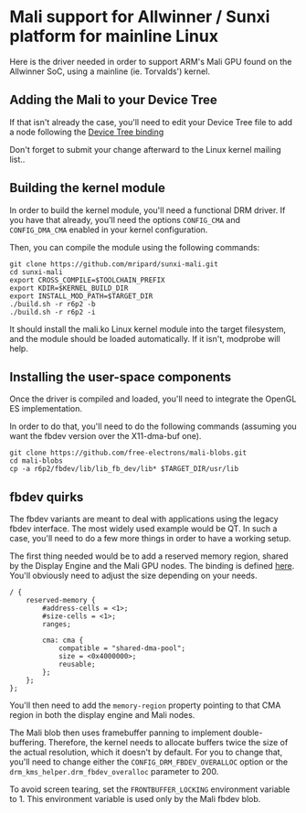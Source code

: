 # Mali support for Allwinner / Sunxi platform for mainline Linux

Here is the driver needed in order to support ARM's Mali GPU found on the Allwinner
SoC, using a mainline (ie. Torvalds') kernel.

## Adding the Mali to your Device Tree

If that isn't already the case, you'll need to edit your Device Tree file to
add a node following the [Device Tree binding](https://git.kernel.org/pub/scm/linux/kernel/git/torvalds/linux.git/tree/Documentation/devicetree/bindings/gpu/arm,mali-utgard.txt)

Don't forget to submit your change afterward to the Linux kernel mailing list..

## Building the kernel module

In order to build the kernel module, you'll need a functional DRM driver. If
you have that already, you'll need the options `CONFIG_CMA` and `CONFIG_DMA_CMA`
enabled in your kernel configuration.

Then, you can compile the module using the following commands:

```
git clone https://github.com/mripard/sunxi-mali.git
cd sunxi-mali
export CROSS_COMPILE=$TOOLCHAIN_PREFIX
export KDIR=$KERNEL_BUILD_DIR
export INSTALL_MOD_PATH=$TARGET_DIR
./build.sh -r r6p2 -b
./build.sh -r r6p2 -i
```

It should install the mali.ko Linux kernel module into the target filesystem,
and the module should be loaded automatically. If it isn't, modprobe will help.

## Installing the user-space components

Once the driver is compiled and loaded, you'll need to integrate the OpenGL ES
implementation.

In order to do that, you'll need to do the following commands (assuming you
want the fbdev version over the X11-dma-buf one).

```
git clone https://github.com/free-electrons/mali-blobs.git
cd mali-blobs
cp -a r6p2/fbdev/lib/lib_fb_dev/lib* $TARGET_DIR/usr/lib
```

## fbdev quirks

The fbdev variants are meant to deal with applications using the legacy fbdev
interface. The most widely used example would be QT. In such a case, you'll
need to do a few more things in order to have a working setup.

The first thing needed would be to add a reserved memory region, shared by the
Display Engine and the Mali GPU nodes. The binding is defined
[here](https://www.kernel.org/doc/Documentation/devicetree/bindings/reserved-memory/reserved-memory.txt).
You'll obviously need to adjust the size depending on your needs.

```
/ {
	reserved-memory {
		#address-cells = <1>;
		#size-cells = <1>;
		ranges;

		cma: cma {
			compatible = "shared-dma-pool";
			size = <0x4000000>;
			reusable;
		};
	};
};
```

You'll then need to add the `memory-region` property pointing to that CMA
region in both the display engine and Mali nodes.

The Mali blob then uses framebuffer panning to implement double-buffering.
Therefore, the kernel needs to allocate buffers twice the size of the actual
resolution, which it doesn't by default. For you to change that, you'll need to
change either the `CONFIG_DRM_FBDEV_OVERALLOC` option or the
`drm_kms_helper.drm_fbdev_overalloc` parameter to 200.

To avoid screen tearing, set the `FRONTBUFFER_LOCKING` environment variable to 1.
This environment variable is used only by the Mali fbdev blob.
